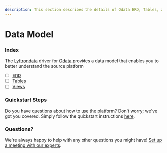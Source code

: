 ```yaml
---
description: This section describes the details of Odata ERD, Tables, and Views.
---
```


# Data Model

### Index

The  [Lyftrondata](https://www.lyftrondata.com/) driver for [Odata](https://www.lyftrondata.com/integration/odata/)[ ](https://www.lyftrondata.com/integration/odata/)provides a data model that enables you to better understand the source platform.

* [ ] [ERD](../../../technology-analytics/odata/data-model/erd.md)
* [ ] [Tables](../../../technology-analytics/odata/data-model/tables.md)
* [ ] [Views](../../../technology-analytics/odata/data-model/views.md)

### Quickstart Steps

Do you have questions about how to use the platform? Don't worry; we've got you covered. Simply follow the quickstart instructions [here](../../../../quickstart-steps.md).

### Questions? <a href="#questions" id="questions"></a>

We're always happy to help with any other questions you might have! [Set up a meeting with our experts](https://www.lyftrondata.com/book-a-meeting/).


